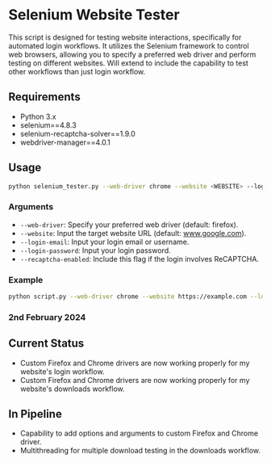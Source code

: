 # Selenium Website Tester

This script is designed for testing website interactions, specifically for automated login workflows. It utilizes the Selenium framework to control web browsers, allowing you to specify a preferred web driver and perform testing on different websites. Will extend to include the capability to test other workflows than just login workflow.

## Requirements

- Python 3.x
- selenium==4.8.3
- selenium-recaptcha-solver==1.9.0
- webdriver-manager==4.0.1

## Usage

```bash
python selenium_tester.py --web-driver chrome --website <WEBSITE> --login-email <EMAIL/USERNAME> --login-password <PASSWORD> --recaptcha-enabled
```

### Arguments

- `--web-driver`: Specify your preferred web driver (default: firefox).
- `--website`: Input the target website URL (default: www.google.com).
- `--login-email`: Input your login email or username.
- `--login-password`: Input your login password.
- `--recaptcha-enabled`: Include this flag if the login involves ReCAPTCHA.

### Example

```bash
python script.py --web-driver chrome --website https://example.com --login-email user@example.com --login-password password --recaptcha-enabled
```


### 2nd February 2024

## Current Status

- Custom Firefox and Chrome drivers are now working properly for my website's login workflow.
- Custom Firefox and Chrome drivers are now working properly for my website's downloads workflow.

## In Pipeline

- Capability to add options and arguments to custom Firefox and Chrome driver.
- Multithreading for multiple download testing in the downloads workflow.
